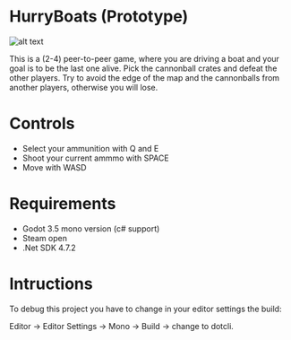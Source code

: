 # HurryBoats (Prototype)

![alt text]([readme\Godot2022.09.02.jpg](https://github.com/MasterGerson/HurryBoats/blob/master/readme/Godot2022.09.02.jpg))


This is a (2-4) peer-to-peer game, where you are driving
a boat and your goal is to be the last one alive. Pick the cannonball crates and defeat the other players. Try to avoid the edge of the map and the cannonballs from another players, otherwise you will lose.

# Controls

- Select your ammunition with Q and E
- Shoot your current ammmo with SPACE
- Move with WASD

# Requirements
- Godot 3.5 mono version (c# support)
- Steam open
- .Net SDK 4.7.2 

# Intructions

To debug this project you have to change in your editor settings the build:

Editor -> Editor Settings -> Mono -> Build -> change to dotcli.
